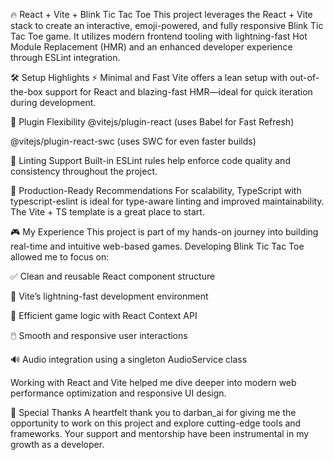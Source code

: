 🔥 React + Vite + Blink Tic Tac Toe
This project leverages the React + Vite stack to create an interactive, emoji-powered, and fully responsive Blink Tic Tac Toe game. It utilizes modern frontend tooling with lightning-fast Hot Module Replacement (HMR) and an enhanced developer experience through ESLint integration.

🛠️ Setup Highlights
⚡ Minimal and Fast
Vite offers a lean setup with out-of-the-box support for React and blazing-fast HMR—ideal for quick iteration during development.

🔌 Plugin Flexibility
@vitejs/plugin-react (uses Babel for Fast Refresh)

@vitejs/plugin-react-swc (uses SWC for even faster builds)

🧹 Linting Support
Built-in ESLint rules help enforce code quality and consistency throughout the project.

🚀 Production-Ready Recommendations
For scalability, TypeScript with typescript-eslint is ideal for type-aware linting and improved maintainability. The Vite + TS template is a great place to start.

🎮 My Experience
This project is part of my hands-on journey into building real-time and intuitive web-based games. Developing Blink Tic Tac Toe allowed me to focus on:

✅ Clean and reusable React component structure

🚀 Vite’s lightning-fast development environment

🧠 Efficient game logic with React Context API

🖱️ Smooth and responsive user interactions

🔊 Audio integration using a singleton AudioService class

Working with React and Vite helped me dive deeper into modern web performance optimization and responsive UI design.

🙏 Special Thanks
A heartfelt thank you to darban_ai for giving me the opportunity to work on this project and explore cutting-edge tools and frameworks. Your support and mentorship have been instrumental in my growth as a developer.
